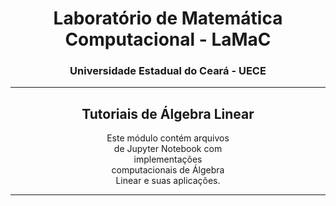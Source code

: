 <h1 align="center">Laboratório de Matemática Computacional - LaMaC</h1>
<h3 align="center">Universidade Estadual do Ceará - UECE</h3>

---

<h2 align="center">Tutoriais de Álgebra Linear</h2>

<div align="center">
  <p style="max-width: 40%; text-align: center;">Este módulo contém arquivos de Jupyter Notebook com implementações computacionais de Álgebra Linear e suas aplicações.</p>
</div>

---
